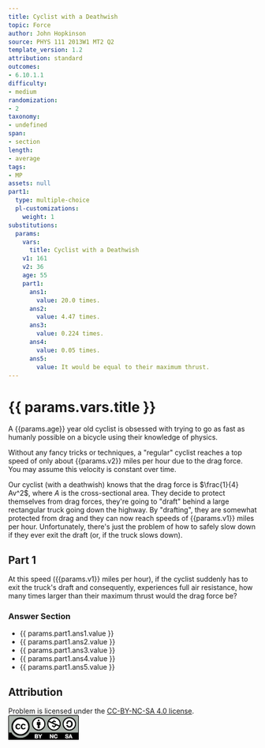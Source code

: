 ```yaml
---
title: Cyclist with a Deathwish
topic: Force
author: John Hopkinson
source: PHYS 111 2013W1 MT2 Q2
template_version: 1.2
attribution: standard
outcomes:
- 6.10.1.1
difficulty:
- medium
randomization:
- 2
taxonomy:
- undefined
span:
- section
length:
- average
tags:
- MP
assets: null
part1:
  type: multiple-choice
  pl-customizations:
    weight: 1
substitutions:
  params:
    vars:
      title: Cyclist with a Deathwish
    v1: 161
    v2: 36
    age: 55
    part1:
      ans1:
        value: 20.0 times.
      ans2:
        value: 4.47 times.
      ans3:
        value: 0.224 times.
      ans4:
        value: 0.05 times.
      ans5:
        value: It would be equal to their maximum thrust.
---
```

# {{ params.vars.title }}
A {{params.age}} year old cyclist is obsessed with trying to go as fast as humanly possible on a bicycle using their knowledge of physics.

Without any fancy tricks or techniques, a "regular" cyclist reaches a top speed of only about {{params.v2}} miles per hour due to the drag force.
You may assume this velocity is constant over time.

Our cyclist (with a deathwish) knows that the drag force is $\frac{1}{4} Av^2$, where $A$ is the cross-sectional area.
They decide to protect themselves from drag forces, they're going to "draft" behind a large rectangular truck going down the highway.
By "drafting", they are somewhat protected from drag and they can now reach speeds of {{params.v1}} miles per hour.
Unfortunately, there's just the problem of how to safely slow down if they ever exit the draft (or, if the truck slows down).

## Part 1

At this speed ({{params.v1}} miles per hour), if the cyclist suddenly has to exit the truck's draft and consequently, experiences full air resistance, how many times larger than their maximum thrust would the drag force be?

### Answer Section

- {{ params.part1.ans1.value }}
- {{ params.part1.ans2.value }}
- {{ params.part1.ans3.value }}
- {{ params.part1.ans4.value }}
- {{ params.part1.ans5.value }}

## Attribution

Problem is licensed under the [CC-BY-NC-SA 4.0 license](https://creativecommons.org/licenses/by-nc-sa/4.0/).<br> ![The Creative Commons 4.0 license requiring attribution-BY, non-commercial-NC, and share-alike-SA license.](https://raw.githubusercontent.com/firasm/bits/master/by-nc-sa.png)